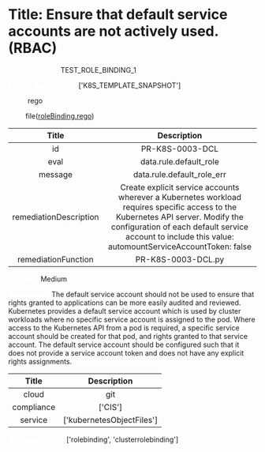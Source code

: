 



# Title: Ensure that default service accounts are not actively used. (RBAC)


***<font color="white">Master Test Id:</font>*** TEST_ROLE_BINDING_1

***<font color="white">Master Snapshot Id:</font>*** ['K8S_TEMPLATE_SNAPSHOT']

***<font color="white">type:</font>*** rego

***<font color="white">rule:</font>*** file([roleBinding.rego])  
  
  
  
  

|Title|Description|
| :---: | :---: |
|id|PR-K8S-0003-DCL|
|eval|data.rule.default_role|
|message|data.rule.default_role_err|
|remediationDescription|Create explicit service accounts wherever a Kubernetes workload requires specific access to the Kubernetes API server. Modify the configuration of each default service account to include this value: automountServiceAccountToken: false|
|remediationFunction|PR-K8S-0003-DCL.py|


***<font color="white">Severity:</font>*** Medium

***<font color="white">Description:</font>*** The default service account should not be used to ensure that rights granted to applications can be more easily audited and reviewed. Kubernetes provides a default service account which is used by cluster workloads where no specific service account is assigned to the pod. Where access to the Kubernetes API from a pod is required, a specific service account should be created for that pod, and rights granted to that service account. The default service account should be configured such that it does not provide a service account token and does not have any explicit rights assignments.  
  
  

|Title|Description|
| :---: | :---: |
|cloud|git|
|compliance|['CIS']|
|service|['kubernetesObjectFiles']|


***<font color="white">Resource Types:</font>*** ['rolebinding', 'clusterrolebinding']


[roleBinding.rego]: https://github.com/prancer-io/prancer-compliance-test/tree/master/kubernetes/iac/roleBinding.rego
